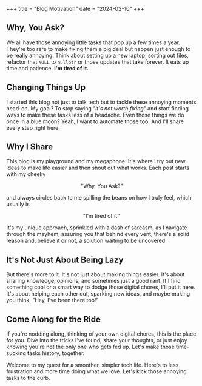 +++
title = "Blog Motivation"
date = "2024-02-10"
+++

## Why, You Ask?
We all have those annoying little tasks that pop up a few times a year. They're too rare to make fixing them a big deal but happen just enough to be really annoying. Think about setting up a new laptop, sorting out files, refactor that `NULL` to `nullptr` or those updates that take forever. It eats up time and patience. **I'm tired of it.**

## Changing Things Up
I started this blog not just to talk tech but to tackle these annoying moments head-on. My goal? To stop saying *"it's not worth fixing"* and start finding ways to make these tasks less of a headache. Even those things we do once in a blue moon? Yeah, I want to automate those too. And I'll share every step right here.

## Why I Share
This blog is my playground and my megaphone. It's where I try out new ideas to make life easier and then shout out what works. Each post starts with my cheeky

<center>"Why, You Ask?"</center>

and always circles back to me spilling the beans on how I truly feel, which usually is

<center>"I'm tired of it."</center>

It's my unique approach, sprinkled with a dash of sarcasm, as I navigate through the mayhem, assuring you that behind every vent, there's a solid reason and, believe it or not, a solution waiting to be uncovered.

## It's Not Just About Being Lazy
But there's more to it. It's not just about making things easier. It's about sharing knowledge, opinions, and sometimes just a good rant. If I find something cool or a smart way to dodge those digital chores, I'll put it here. It's about helping each other out, sparking new ideas, and maybe making you think, "Hey, I've been there too!"

## Come Along for the Ride
If you're nodding along, thinking of your own digital chores, this is the place for you. Dive into the tricks I've found, share your thoughts, or just enjoy knowing you're not the only one who gets fed up. Let's make those time-sucking tasks history, together.

Welcome to my quest for a smoother, simpler tech life. Here's to less frustration and more time doing what we love. Let's kick those annoying tasks to the curb.

